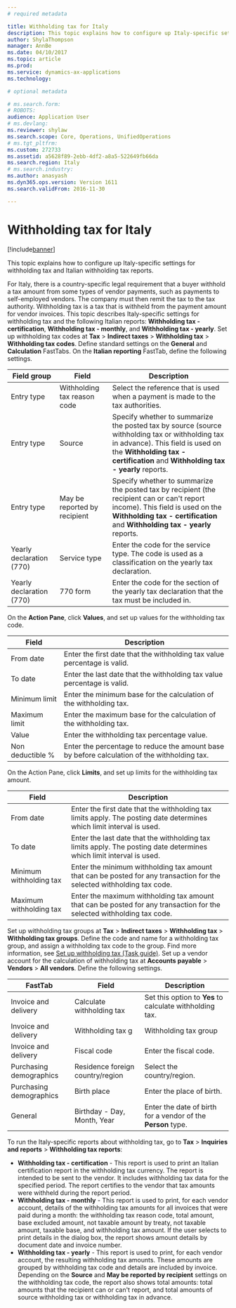 ```yaml
---
# required metadata

title: Withholding tax for Italy
description: This topic explains how to configure up Italy-specific settings for withholding tax and Italian withholding tax reports.
author: ShylaThompson
manager: AnnBe
ms.date: 04/10/2017
ms.topic: article
ms.prod: 
ms.service: dynamics-ax-applications
ms.technology: 

# optional metadata

# ms.search.form: 
# ROBOTS: 
audience: Application User
# ms.devlang: 
ms.reviewer: shylaw
ms.search.scope: Core, Operations, UnifiedOperations
# ms.tgt_pltfrm: 
ms.custom: 272733
ms.assetid: a5628f89-2ebb-4df2-a8a5-522649fb66da
ms.search.region: Italy
# ms.search.industry: 
ms.author: anasyash
ms.dyn365.ops.version: Version 1611
ms.search.validFrom: 2016-11-30

---
```


# Withholding tax for Italy

[!include[banner](../includes/banner.md)]


This topic explains how to configure up Italy-specific settings for withholding tax and Italian withholding tax reports.

For Italy, there is a country-specific legal requirement that a buyer withhold a tax amount from some types of vendor payments, such as payments to self-employed vendors. The company must then remit the tax to the tax authority. Withholding tax is a tax that is withheld from the payment amount for vendor invoices. This topic describes Italy-specific settings for withholding tax and the following Italian reports: **Withholding tax - certification**, **Withholding tax - monthly**, and **Withholding tax - yearly**. Set up withholding tax codes at **Tax** &gt; **Indirect taxes** &gt; **Withholding tax** &gt; **Withholding tax codes**. Define standard settings on the **General** and **Calculation** FastTabs. On the **Italian reporting** FastTab, define the following settings.

|Field group|Field|Description|
|------------|----------------|----------------|
|Entry type   |Withholding tax reason code|Select the reference that is used when a payment is made to the tax authorities.|
|Entry type   |Source|Specify whether to summarize the posted tax by source (source withholding tax or withholding tax in advance). This field is used on the **Withholding tax - certification** and **Withholding tax - yearly** reports.|
|Entry type   |May be reported by recipient|Specify whether to summarize the posted tax by recipient (the recipient can or can't report income). This field is used on the **Withholding tax - certification** and **Withholding tax - yearly** reports.|
|Yearly declaration (770)|Service type|Enter the code for the service type. The code is used as a classification on the yearly tax declaration.|
|Yearly declaration (770)|770 form|Enter the code for the section of the yearly tax declaration that the tax must be included in.|

On the **Action Pane**, click **Values**, and set up values for the withholding tax code.

| Field            | Description                                                                                  |
|------------------|----------------------------------------------------------------------------------------------|
| From date        | Enter the first date that the withholding tax value percentage is valid.                     |
| To date          | Enter the last date that the withholding tax value percentage is valid.                      |
| Minimum limit    | Enter the minimum base for the calculation of the withholding tax.                           |
| Maximum limit    | Enter the maximum base for the calculation of the withholding tax.                           |
| Value            | Enter the withholding tax percentage value.                                                  |
| Non deductible % | Enter the percentage to reduce the amount base by before calculation of the withholding tax. |

On the Action Pane, click **Limits**, and set up limits for the withholding tax amount.

| Field                   | Description                                                                                                            |
|-------------------------|------------------------------------------------------------------------------------------------------------------------|
| From date               | Enter the first date that the withholding tax limits apply. The posting date determines which limit interval is used.  |
| To date                 | Enter the last date that the withholding tax limits apply. The posting date determines which limit interval is used.   |
| Minimum withholding tax | Enter the minimum withholding tax amount that can be posted for any transaction for the selected withholding tax code. |
| Maximum withholding tax | Enter the maximum withholding tax amount that can be posted for any transaction for the selected withholding tax code. |

Set up withholding tax groups at **Tax** &gt; **Indirect taxes** &gt; **Withholding tax** &gt; **Withholding tax groups**. Define the code and name for a withholding tax group, and assign a withholding tax code to the group. Find more information, see [Set up withholding tax (Task guide)](https://ax.help.dynamics.com/en/wiki/set-up-withholding-tax/). Set up a vendor account for the calculation of withholding tax at **Accounts payable** &gt; **Vendors** &gt; **All vendors**. Define the following settings.

|FastTab|Field|Description|
|-------|---------|-----------|
|Invoice and delivery|Calculate withholding tax|Set this option to **Yes** to calculate withholding tax.|
|Invoice and delivery|Withholding tax g|Withholding tax group|Specify a withholding tax group.|
|Invoice and delivery|Fiscal code|Enter the fiscal code.|
|Purchasing demographics|Residence foreign country/region|Select the country/region.|
|Purchasing demographics|Birth place|Enter the place of birth.|
|General|Birthday - Day, Month, Year|Enter the date of birth for a vendor of the **Person** type.|

To run the Italy-specific reports about withholding tax, go to **Tax** &gt; **Inquiries and reports** &gt; **Withholding tax reports**:

-   **Withholding tax - certification** - This report is used to print an Italian certification report in the withholding tax currency. The report is intended to be sent to the vendor. It includes withholding tax data for the specified period. The report certifies to the vendor that tax amounts were withheld during the report period.
-   **Withholding tax - monthly** - This report is used to print, for each vendor account, details of the withholding tax amounts for all invoices that were paid during a month: the withholding tax reason code, total amount, base excluded amount, not taxable amount by treaty, not taxable amount, taxable base, and withholding tax amount. If the user selects to print details in the dialog box, the report shows amount details by document date and invoice number.
-   **Withholding tax - yearly** - This report is used to print, for each vendor account, the resulting withholding tax amounts. These amounts are grouped by withholding tax code and details are included by invoice. Depending on the **Source** and **May be reported by recipient** settings on the withholding tax code, the report also shows total amounts: total amounts that the recipient can or can't report, and total amounts of source withholding tax or withholding tax in advance.





